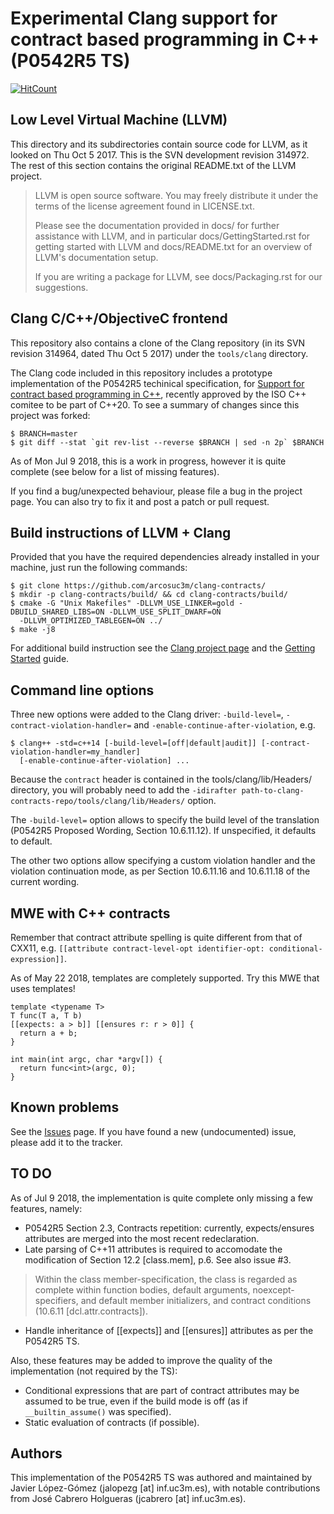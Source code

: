 # Experimental Clang support for contract based programming in C++ (P0542R5 TS)
[![HitCount](http://hits.dwyl.io/arcosuc3m/clang-contracts.svg)](http://hits.dwyl.io/arcosuc3m/clang-contracts)
## Low Level Virtual Machine (LLVM)
This directory and its subdirectories contain source code for LLVM, as it
looked on Thu Oct 5 2017.  This is the SVN development revision 314972.
The rest of this section contains the original README.txt of the LLVM project.
> LLVM is open source software. You may freely distribute it under the terms of
> the license agreement found in LICENSE.txt.
> 
> Please see the documentation provided in docs/ for further
> assistance with LLVM, and in particular docs/GettingStarted.rst for getting
> started with LLVM and docs/README.txt for an overview of LLVM's
> documentation setup.
> 
> If you are writing a package for LLVM, see docs/Packaging.rst for our
> suggestions.

## Clang C/C++/ObjectiveC frontend
This repository also contains a clone of the Clang repository (in its SVN revision
314964, dated Thu Oct 5 2017) under the `tools/clang` directory.

The Clang code included in this repository includes a prototype implementation of
the P0542R5 techinical specification, for [Support for contract based programming
in C++](http://www.open-std.org/jtc1/sc22/wg21/docs/papers/2018/p0542r5.html), recently
approved by the ISO C++ comitee to be part of C++20.  To see a summary of changes since this project was forked:
```
$ BRANCH=master
$ git diff --stat `git rev-list --reverse $BRANCH | sed -n 2p` $BRANCH
```

As of Mon Jul 9 2018, this is a work in progress, however it is quite complete (see
below for a list of missing features).

If you find a bug/unexpected behaviour, please file a bug in the project page. You can
also try to fix it and post a patch or pull request.

## Build instructions of LLVM + Clang
Provided that you have the required dependencies already installed in your machine, just
run the following commands:
``` 
$ git clone https://github.com/arcosuc3m/clang-contracts/
$ mkdir -p clang-contracts/build/ && cd clang-contracts/build/
$ cmake -G "Unix Makefiles" -DLLVM_USE_LINKER=gold -DBUILD_SHARED_LIBS=ON -DLLVM_USE_SPLIT_DWARF=ON
  -DLLVM_OPTIMIZED_TABLEGEN=ON ../
$ make -j8
```

For additional build instruction see the [Clang project page](http://clang.llvm.org/) and
the [Getting Started](http://clang.llvm.org/get_started.html) guide.

## Command line options
Three new options were added to the Clang driver: `-build-level=`, `-contract-violation-handler=`
and `-enable-continue-after-violation`, e.g.
```
$ clang++ -std=c++14 [-build-level=[off|default|audit]] [-contract-violation-handler=my_handler]
  [-enable-continue-after-violation] ...
```

Because the `contract` header is contained in the tools/clang/lib/Headers/ directory, you will probably need to add the `-idirafter path-to-clang-contracts-repo/tools/clang/lib/Headers/` option.

The `-build-level=` option allows to specify the build level of the translation (P0542R5
Proposed Wording, Section 10.6.11.12). If unspecified, it defaults to default.

The other two options allow specifying a custom violation handler and the violation
continuation mode, as per Section 10.6.11.16 and 10.6.11.18 of the current wording.

## MWE with C++ contracts
Remember that contract attribute spelling is quite different from that of CXX11, e.g.
`[[attribute contract-level-opt identifier-opt: conditional-expression]]`.

As of May 22 2018, templates are completely supported. Try this MWE that uses templates!
```
template <typename T>
T func(T a, T b)
[[expects: a > b]] [[ensures r: r > 0]] {
  return a + b;
}

int main(int argc, char *argv[]) {
  return func<int>(argc, 0);
}
```

## Known problems
See the [Issues](https://github.com/arcosuc3m/clang-contracts/issues) page. If you have found
a new (undocumented) issue, please add it to the tracker.

## TO DO
As of Jul 9 2018, the implementation is quite complete only missing a few features, namely:
- P0542R5 Section 2.3, Contracts repetition: currently, expects/ensures attributes are
merged into the most recent redeclaration.
- Late parsing of C++11 attributes is required to accomodate the modification of Section 12.2
[class.mem], p.6.  See also issue #3.
> Within the class member-specification, the class is regarded as complete within function
> bodies, default arguments, noexcept-specifiers, and default member initializers, and
> contract conditions (10.6.11 [dcl.attr.contracts]).
- Handle inheritance of [[expects]] and [[ensures]] attributes as per the P0542R5 TS.

Also, these features may be added to improve the quality of the implementation (not required 
by the TS):
- Conditional expressions that are part of contract attributes may be assumed to be true, even
if the build mode is off (as if `__builtin_assume()` was specified).
- Static evaluation of contracts (if possible).

## Authors
This implementation of the P0542R5 TS was authored and maintained by Javier López-Gómez
(jalopezg [at] inf.uc3m.es), with notable contributions from José Cabrero Holgueras
(jcabrero [at] inf.uc3m.es).
